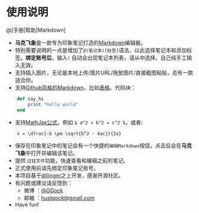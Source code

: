 使用说明
=========

@[手册|帮助|Markdown]

- **马克飞象**是一款专为印象笔记打造的[Markdown](http://en.wikipedia.org/wiki/Markdown)编辑器。
- 特别需要说明的一点是增加了`@(笔记本)[标签]`语法，以此选择笔记本和添加标签。**绑定账号后**，输入`(` 自动会出现笔记本列表，请从中选择。自己纯手工输入无效。
- 支持插入图片，无论是本地上传/图片URL/拖放图片/直接截图粘贴，总有一款适合你。
- 支持[Github风格的Markdown](https://help.github.com/articles/github-flavored-markdown)，比如[表格](https://github.com/adam-p/markdown-here/wiki/Markdown-Cheatsheet#wiki-tables)、代码块：

```ruby
    def say_hi
        print "hello world" 
    end
```

- 支持[MathJax公式](http://www.mathjax.org/)，例如 `$ a^2 + b^2 = c^2 $`，或者:

```mathjax
	x = \dfrac{-b \pm \sqrt{b^2 - 4ac}}{2a}
```

- 保存在印象笔记中的笔记会有一个快捷的`编辑Markdown`按钮，点击后会在**马克飞象**中打开并编辑该笔记。
- 提供 `过往文件`功能，快速查看和编辑之前的笔记。
- 正式使用前请先绑定印象笔记账号。
- 本项目基于[dillinger](http://dillinger.io)之上开发，感谢开源社区。
- 有问题或建议请反馈到：
    - 微博 ：[@GGock](http://weibo.com/ggock)
    - 邮箱 ：hustgock@gmail.com  
- Have fun!
